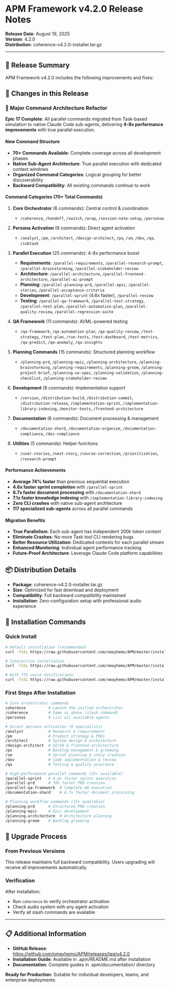 # APM Framework v4.2.0 Release Notes

**Release Date**: August 19, 2025  
**Version**: 4.2.0  
**Distribution**: coherence-v4.2.0-installer.tar.gz

---

## 🎯 Release Summary

APM Framework v4.2.0 includes the following improvements and fixes:

## 📝 Changes in this Release

### 🚀 Major Command Architecture Refactor

**Epic 17 Complete**: All parallel commands migrated from Task-based simulation to native Claude Code sub-agents, delivering **4-8x performance improvements** with true parallel execution.

#### New Command Structure
- **70+ Commands Available**: Complete coverage across all development phases
- **Native Sub-Agent Architecture**: True parallel execution with dedicated context windows
- **Organized Command Categories**: Logical grouping for better discoverability
- **Backward Compatibility**: All existing commands continue to work

#### Command Categories (70+ Total Commands)
1. **Core Orchestrator** (6 commands): Central control & coordination
   - `/coherence`, `/handoff`, `/switch`, `/wrap`, `/session-note-setup`, `/personas`

2. **Persona Activation** (9 commands): Direct agent activation
   - `/analyst`, `/pm`, `/architect`, `/design-architect`, `/po`, `/sm`, `/dev`, `/qa`, `/subtask`

3. **Parallel Execution** (25 commands): 4-8x performance boost
   - **Requirements**: `/parallel-requirements`, `/parallel-research-prompt`, `/parallel-brainstorming`, `/parallel-stakeholder-review`
   - **Architecture**: `/parallel-architecture`, `/parallel-frontend-architecture`, `/parallel-ai-prompt`
   - **Planning**: `/parallel-planning-prd`, `/parallel-epic`, `/parallel-stories`, `/parallel-acceptance-criteria`
   - **Development**: `/parallel-sprint` (4.6x faster), `/parallel-review`
   - **Testing**: `/parallel-qa-framework`, `/parallel-test-strategy`, `/parallel-test-plan`, `/parallel-automation-plan`, `/parallel-quality-review`, `/parallel-regression-suite`

4. **QA Framework** (11 commands): AI/ML-powered testing
   - `/qa-framework`, `/qa-automation-plan`, `/qa-quality-review`, `/test-strategy`, `/test-plan`, `/run-tests`, `/test-dashboard`, `/test-metrics`, `/qa-predict`, `/qa-anomaly`, `/qa-insights`

5. **Planning Commands** (15 commands): Structured planning workflow
   - `/planning-prd`, `/planning-epic`, `/planning-architecture`, `/planning-brainstorming`, `/planning-requirements`, `/planning-groom`, `/planning-project-brief`, `/planning-ux-spec`, `/planning-validation`, `/planning-checklist`, `/planning-stakeholder-review`

6. **Development** (8 commands): Implementation support
   - `/version`, `/distribution-build`, `/distribution-commit`, `/distribution-release`, `/implementation-sprint`, `/implementation-library-indexing`, `/monitor-tests`, `/frontend-architecture`

7. **Documentation** (6 commands): Document processing & management
   - `/documentation-shard`, `/documentation-organize`, `/documentation-compliance`, `/doc-compliance`

8. **Utilities** (5 commands): Helper functions
   - `/user-stories`, `/next-story`, `/course-correction`, `/prioritization`, `/research-prompt`

#### Performance Achievements
- **Average 74% faster** than previous sequential execution
- **4.6x faster sprint completion** with `/parallel-sprint`
- **6.7x faster document processing** with `/documentation-shard`
- **7.1x faster knowledge indexing** with `/implementation-library-indexing`
- **Zero CLI crashes** with native sub-agent architecture
- **117 specialized sub-agents** across all parallel commands

#### Migration Benefits
- **True Parallelism**: Each sub-agent has independent 200k token context
- **Eliminate Crashes**: No more Task tool CLI rendering bugs
- **Better Resource Utilization**: Dedicated contexts for each parallel stream
- **Enhanced Monitoring**: Individual agent performance tracking
- **Future-Proof Architecture**: Leverage Claude Code platform capabilities


## 📦 Distribution Details

- **Package**: coherence-v4.2.0-installer.tar.gz
- **Size**: Optimized for fast download and deployment
- **Compatibility**: Full backward compatibility maintained
- **Installation**: Zero-configuration setup with professional audio experience

## 🚀 Installation Commands

### Quick Install
```bash
# Default installation (recommended)
curl -fsSL https://raw.githubusercontent.com/omayhemo/APM/master/install.sh | bash -s -- --defaults

# Interactive installation
curl -fsSL https://raw.githubusercontent.com/omayhemo/APM/master/install.sh | bash

# With TTS voice notifications
curl -fsSL https://raw.githubusercontent.com/omayhemo/APM/master/install.sh | bash -s -- --with-tts --defaults
```

### First Steps After Installation
```bash
# Core orchestrator commands
coherence          # Launch the unified orchestrator  
/coherence         # Same as above (slash command)
/personas          # List all available agents

# Direct persona activation (9 specialists)
/analyst           # Research & requirements
/pm                # Product strategy & PRDs
/architect         # System design & architecture
/design-architect  # UI/UX & frontend architecture  
/po                # Backlog management & grooming
/sm                # Sprint planning & story creation
/dev               # Code implementation & review
/qa                # Testing & quality assurance

# High-performance parallel commands (25+ available)
/parallel-sprint   # 4.6x faster sprint execution
/parallel-prd      # 70% faster PRD creation
/parallel-qa-framework  # Complete QA execution
/documentation-shard    # 6.7x faster document processing

# Planning workflow commands (15+ available)  
/planning-prd      # Structured PRD creation
/planning-epic     # Epic development
/planning-architecture  # Architecture planning
/planning-groom    # Backlog grooming
```

## 🔄 Upgrade Process

### From Previous Versions
This release maintains full backward compatibility. Users upgrading will receive all improvements automatically.

### Verification
After installation:
- Run `coherence` to verify orchestrator activation
- Check audio system with any agent activation
- Verify all slash commands are available

---

## 📋 Additional Information

- **GitHub Release**: https://github.com/omayhemo/APM/releases/tag/v4.2.0
- **Installation Guide**: Available in .apm/README.md after installation
- **Documentation**: Complete guides in .apm/documentation/ directory

**Ready for Production**: Suitable for individual developers, teams, and enterprise deployments.
